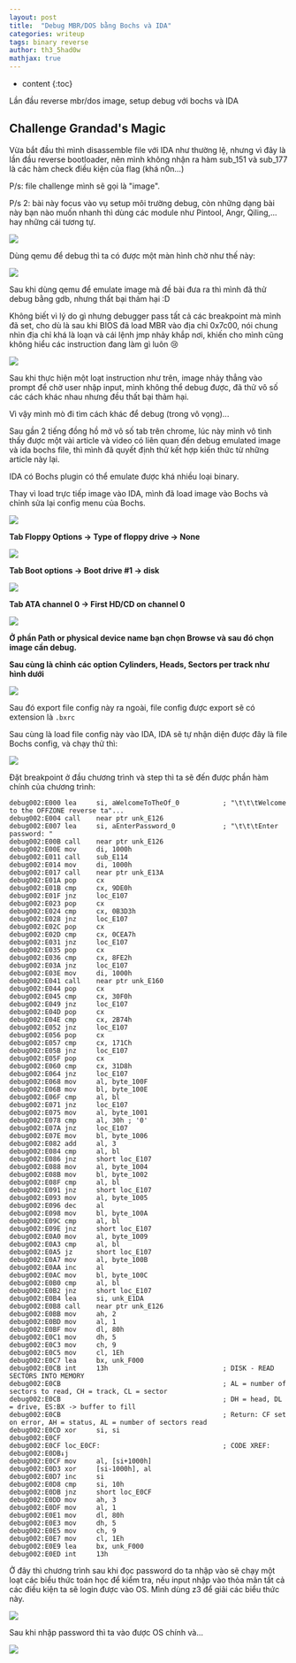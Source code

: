 ```yaml
---
layout: post
title:  "Debug MBR/DOS bằng Bochs và IDA"
categories: writeup
tags: binary reverse
author: th3_5had0w
mathjax: true
---
```


* content
{:toc}

Lần đầu reverse mbr/dos image, setup debug với bochs và IDA




## Challenge Grandad's Magic

Vừa bắt đầu thì mình disassemble file với IDA như thường lệ, nhưng vì đây là lần đầu reverse bootloader, nên mình không nhận ra hàm sub_151 và sub_177 là các hàm check điều kiện của flag (khá n0n...)

P/s: file challenge mình sẽ gọi là "image".

P/s 2: bài này focus vào vụ setup môi trường debug, còn những dạng bài này bạn nào muốn nhanh thì dùng các module như Pintool, Angr, Qiling,... hay những cái tương tự.

![](/assets/grandad11.png)

Dùng qemu để debug thì ta có được một màn hình chờ như thế này:

![](/assets/grandad2.png)

Sau khi dùng qemu để emulate image mà đề bài đưa ra thì mình đã thử debug bằng gdb, nhưng thất bại thảm hại :D

Không biết vì lý do gì nhưng debugger pass tất cả các breakpoint mà mình đã set, cho dù là sau khi BIOS đã load MBR vào địa chỉ 0x7c00, nói chung nhìn địa chỉ khá là loạn và cái lệnh jmp nhảy khắp nơi, khiến cho mình cũng không hiểu các instruction đang làm gì luôn 😢

![](/assets/grandad1.png)

Sau khi thực hiện một loạt instruction như trên, image nhảy thẳng vào prompt để chờ user nhập input, mình không thể debug được, đã thử vô số các cách khác nhau nhưng đều thất bại thảm hại.

Vì vậy mình mò đi tìm cách khác để debug (trong vô vọng)...

Sau gần 2 tiếng đồng hồ mở vô số tab trên chrome, lúc này mình vô tình thấy được một vài article và video có liên quan đến debug emulated image và ida bochs file, thì mình đã quyết định thử kết hợp kiến thức từ những article này lại.

IDA có Bochs plugin có thể emulate được khá nhiều loại binary.

Thay vì load trực tiếp image vào IDA, mình đã load image vào Bochs và chỉnh sửa lại config menu của Bochs.

![](/assets/grandad4.png)

**Tab Floppy Options -> Type of floppy drive -> None**

![](/assets/grandad5.png)

**Tab Boot options -> Boot drive #1 -> disk**

![](/assets/grandad6.png)

**Tab ATA channel 0 -> First HD/CD on channel 0**

![](/assets/grandad7.png)

**Ở phần Path or physical device name bạn chọn Browse và sau đó chọn image cần debug.**

**Sau cùng là chỉnh các option Cylinders, Heads, Sectors per track như hình dưới**

![](/assets/grandad8.png)

Sau đó export file config này ra ngoài, file config được export sẽ có extension là `.bxrc`

Sau cùng là load file config này vào IDA, IDA sẽ tự nhận diện được đây là file Bochs config, và chạy thử thì:

![](/assets/grandad9.png)

Đặt breakpoint ở đầu chương trình và step thì ta sẽ đến được phần hàm chính của chương trình:

```
debug002:E000 lea     si, aWelcomeToTheOf_0           ; "\t\t\tWelcome to the OFFZONE reverse ta"...
debug002:E004 call    near ptr unk_E126
debug002:E007 lea     si, aEnterPassword_0            ; "\t\t\tEnter password: "
debug002:E00B call    near ptr unk_E126
debug002:E00E mov     di, 1000h
debug002:E011 call    sub_E114
debug002:E014 mov     di, 1000h
debug002:E017 call    near ptr unk_E13A
debug002:E01A pop     cx
debug002:E01B cmp     cx, 9DE0h
debug002:E01F jnz     loc_E107
debug002:E023 pop     cx
debug002:E024 cmp     cx, 0B3D3h
debug002:E028 jnz     loc_E107
debug002:E02C pop     cx
debug002:E02D cmp     cx, 0CEA7h
debug002:E031 jnz     loc_E107
debug002:E035 pop     cx
debug002:E036 cmp     cx, 8FE2h
debug002:E03A jnz     loc_E107
debug002:E03E mov     di, 1000h
debug002:E041 call    near ptr unk_E160
debug002:E044 pop     cx
debug002:E045 cmp     cx, 30F0h
debug002:E049 jnz     loc_E107
debug002:E04D pop     cx
debug002:E04E cmp     cx, 2B74h
debug002:E052 jnz     loc_E107
debug002:E056 pop     cx
debug002:E057 cmp     cx, 171Ch
debug002:E05B jnz     loc_E107
debug002:E05F pop     cx
debug002:E060 cmp     cx, 31D8h
debug002:E064 jnz     loc_E107
debug002:E068 mov     al, byte_100F
debug002:E06B mov     bl, byte_100E
debug002:E06F cmp     al, bl
debug002:E071 jnz     loc_E107
debug002:E075 mov     al, byte_1001
debug002:E078 cmp     al, 30h ; '0'
debug002:E07A jnz     loc_E107
debug002:E07E mov     bl, byte_1006
debug002:E082 add     al, 3
debug002:E084 cmp     al, bl
debug002:E086 jnz     short loc_E107
debug002:E088 mov     al, byte_1004
debug002:E08B mov     bl, byte_1002
debug002:E08F cmp     al, bl
debug002:E091 jnz     short loc_E107
debug002:E093 mov     al, byte_1005
debug002:E096 dec     al
debug002:E098 mov     bl, byte_100A
debug002:E09C cmp     al, bl
debug002:E09E jnz     short loc_E107
debug002:E0A0 mov     al, byte_1009
debug002:E0A3 cmp     al, bl
debug002:E0A5 jz      short loc_E107
debug002:E0A7 mov     al, byte_100B
debug002:E0AA inc     al
debug002:E0AC mov     bl, byte_100C
debug002:E0B0 cmp     al, bl
debug002:E0B2 jnz     short loc_E107
debug002:E0B4 lea     si, unk_E1DA
debug002:E0B8 call    near ptr unk_E126
debug002:E0BB mov     ah, 2
debug002:E0BD mov     al, 1
debug002:E0BF mov     dl, 80h
debug002:E0C1 mov     dh, 5
debug002:E0C3 mov     ch, 9
debug002:E0C5 mov     cl, 1Eh
debug002:E0C7 lea     bx, unk_F000
debug002:E0CB int     13h                             ; DISK - READ SECTORS INTO MEMORY
debug002:E0CB                                         ; AL = number of sectors to read, CH = track, CL = sector
debug002:E0CB                                         ; DH = head, DL = drive, ES:BX -> buffer to fill
debug002:E0CB                                         ; Return: CF set on error, AH = status, AL = number of sectors read
debug002:E0CD xor     si, si
debug002:E0CF
debug002:E0CF loc_E0CF:                               ; CODE XREF: debug002:E0DB↓j
debug002:E0CF mov     al, [si+1000h]
debug002:E0D3 xor     [si-1000h], al
debug002:E0D7 inc     si
debug002:E0D8 cmp     si, 10h
debug002:E0DB jnz     short loc_E0CF
debug002:E0DD mov     ah, 3
debug002:E0DF mov     al, 1
debug002:E0E1 mov     dl, 80h
debug002:E0E3 mov     dh, 5
debug002:E0E5 mov     ch, 9
debug002:E0E7 mov     cl, 1Eh
debug002:E0E9 lea     bx, unk_F000
debug002:E0ED int     13h
```

Ở đây thì chương trình sau khi đọc password do ta nhập vào sẽ chạy một loạt các biểu thức toán học để kiểm tra, nếu input nhập vào thỏa mãn tất cả các điều kiện ta sẽ login được vào OS. Mình dùng z3 để giải các biểu thức này.

![](/assets/grandad10.png)

Sau khi nhập password thì ta vào được OS chính và...

![](/assets/grandad3.png)